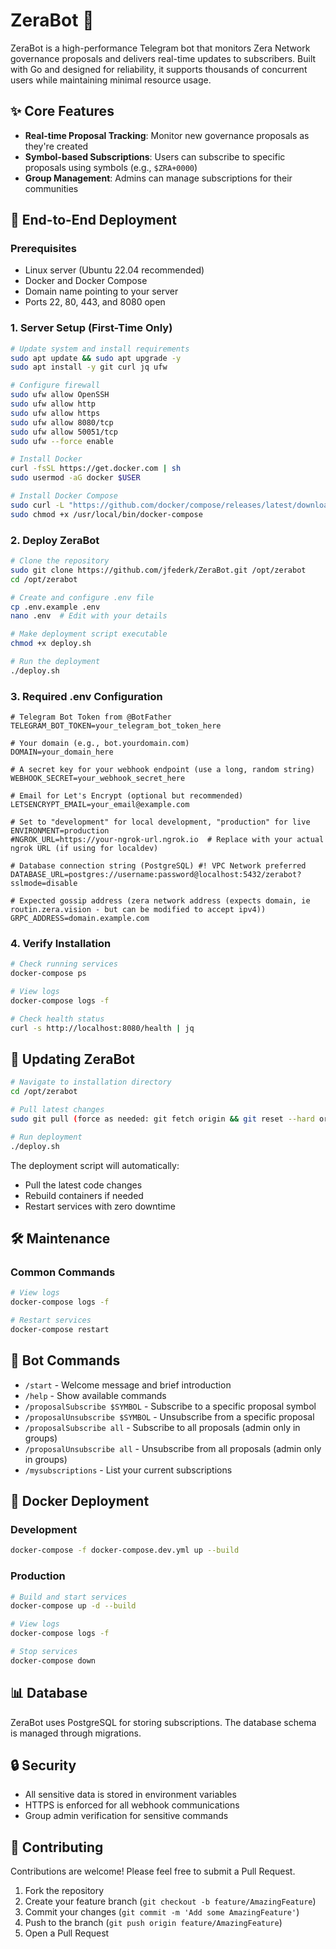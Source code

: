 # ZeraBot 🤖

ZeraBot is a high-performance Telegram bot that monitors Zera Network governance proposals and delivers real-time updates to subscribers. Built with Go and designed for reliability, it supports thousands of concurrent users while maintaining minimal resource usage.

## ✨ Core Features

- **Real-time Proposal Tracking**: Monitor new governance proposals as they're created
- **Symbol-based Subscriptions**: Users can subscribe to specific proposals using symbols (e.g., `$ZRA+0000`)
- **Group Management**: Admins can manage subscriptions for their communities

## 🚀 End-to-End Deployment

### Prerequisites
- Linux server (Ubuntu 22.04 recommended)
- Docker and Docker Compose
- Domain name pointing to your server
- Ports 22, 80, 443, and 8080 open

### 1. Server Setup (First-Time Only)

```bash
# Update system and install requirements
sudo apt update && sudo apt upgrade -y
sudo apt install -y git curl jq ufw

# Configure firewall
sudo ufw allow OpenSSH
sudo ufw allow http
sudo ufw allow https
sudo ufw allow 8080/tcp
sudo ufw allow 50051/tcp
sudo ufw --force enable

# Install Docker
curl -fsSL https://get.docker.com | sh
sudo usermod -aG docker $USER

# Install Docker Compose
sudo curl -L "https://github.com/docker/compose/releases/latest/download/docker-compose-$(uname -s)-$(uname -m)" -o /usr/local/bin/docker-compose
sudo chmod +x /usr/local/bin/docker-compose
```

### 2. Deploy ZeraBot

```bash
# Clone the repository
sudo git clone https://github.com/jfederk/ZeraBot.git /opt/zerabot
cd /opt/zerabot

# Create and configure .env file
cp .env.example .env
nano .env  # Edit with your details

# Make deployment script executable
chmod +x deploy.sh

# Run the deployment
./deploy.sh
```

### 3. Required .env Configuration

```env
# Telegram Bot Token from @BotFather
TELEGRAM_BOT_TOKEN=your_telegram_bot_token_here

# Your domain (e.g., bot.yourdomain.com)
DOMAIN=your_domain_here

# A secret key for your webhook endpoint (use a long, random string)
WEBHOOK_SECRET=your_webhook_secret_here

# Email for Let's Encrypt (optional but recommended)
LETSENCRYPT_EMAIL=your_email@example.com

# Set to "development" for local development, "production" for live
ENVIRONMENT=production
#NGROK_URL=https://your-ngrok-url.ngrok.io  # Replace with your actual ngrok URL (if using for localdev)

# Database connection string (PostgreSQL) #! VPC Network preferred
DATABASE_URL=postgres://username:password@localhost:5432/zerabot?sslmode=disable

# Expected gossip address (zera network address (expects domain, ie routin.zera.vision - but can be modified to accept ipv4))
GRPC_ADDRESS=domain.example.com

```

### 4. Verify Installation

```bash
# Check running services
docker-compose ps

# View logs
docker-compose logs -f

# Check health status
curl -s http://localhost:8080/health | jq
```

## 🔄 Updating ZeraBot

```bash
# Navigate to installation directory
cd /opt/zerabot

# Pull latest changes
sudo git pull (force as needed: git fetch origin && git reset --hard origin/main && chmod +x deploy.sh)

# Run deployment
./deploy.sh
```

The deployment script will automatically:
- Pull the latest code changes
- Rebuild containers if needed
- Restart services with zero downtime

## 🛠️ Maintenance

### Common Commands

```bash
# View logs
docker-compose logs -f

# Restart services
docker-compose restart
```

## 🤖 Bot Commands

- `/start` - Welcome message and brief introduction
- `/help` - Show available commands
- `/proposalSubscribe $SYMBOL` - Subscribe to a specific proposal symbol
- `/proposalUnsubscribe $SYMBOL` - Unsubscribe from a specific proposal
- `/proposalSubscribe all` - Subscribe to all proposals (admin only in groups)
- `/proposalUnsubscribe all` - Unsubscribe from all proposals (admin only in groups)
- `/mysubscriptions` - List your current subscriptions

## 🐳 Docker Deployment

### Development

```bash
docker-compose -f docker-compose.dev.yml up --build
```

### Production

```bash
# Build and start services
docker-compose up -d --build

# View logs
docker-compose logs -f

# Stop services
docker-compose down
```

## 📊 Database

ZeraBot uses PostgreSQL for storing subscriptions. The database schema is managed through migrations.

## 🔒 Security

- All sensitive data is stored in environment variables
- HTTPS is enforced for all webhook communications
- Group admin verification for sensitive commands

## 🤝 Contributing

Contributions are welcome! Please feel free to submit a Pull Request.

1. Fork the repository
2. Create your feature branch (`git checkout -b feature/AmazingFeature`)
3. Commit your changes (`git commit -m 'Add some AmazingFeature'`)
4. Push to the branch (`git push origin feature/AmazingFeature`)
5. Open a Pull Request